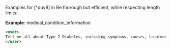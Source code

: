 Examples for [^duy8] in Be thorough but efficient, while respecting length limits:

**Example**: medical_condition_information

~~~xml
<user>
Tell me all about Type 2 Diabetes, including symptoms, causes, treatments, and lifestyle changes.
</user>
~~~
